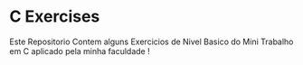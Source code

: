 # C Exercises
Este Repositorio Contem alguns Exercicios de Nivel Basico do Mini Trabalho em C aplicado pela minha faculdade !
